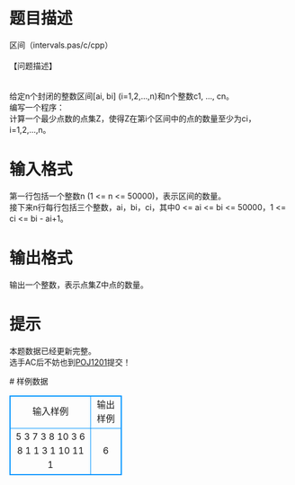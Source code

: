 # 

 
 # 题目描述 
<p>
区间（intervals.pas/c/cpp）<br><br>【问题描述】<br><br><br>给定n个封闭的整数区间[ai, bi] (i=1,2,...,n)和n个整数c1, ..., cn。<br>编写一个程序：<br>计算一个最少点数的点集Z，使得Z在第i个区间中的点的数量至少为ci，i=1,2,...,n。<br></p> 

 
 # 输入格式 
<p>
第一行包括一个整数n (1 <= n <= 50000)，表示区间的数量。<br>接下来n行每行包括三个整数，ai，bi，ci，其中0 <= ai <= bi <= 50000，1 <= ci <= bi - ai+1。<br></p> 

 
 # 输出格式 
<p>
输出一个整数，表示点集Z中点的数量。</p> 

 
 # 提示 
<p>
本题数据已经更新完整。<br>选手AC后不妨也到<a href="http://poj.org/problem?id=1201">POJ1201</a>提交！</p> 
# 样例数据
<style>
        table,table tr th, table tr td { border:1px solid #0094ff; }
        table { width: 200px; min-height: 25px; line-height: 25px; text-align: center; border-collapse: collapse;}   
    </style>
<table>
	<tr>
		<td>输入样例</td>
		<td>输出样例</td>
	</tr>
<tr><td>5
3 7 3
8 10 3
6 8 1
1 3 1
10 11 1
</td><td>6</td></tr></table>
